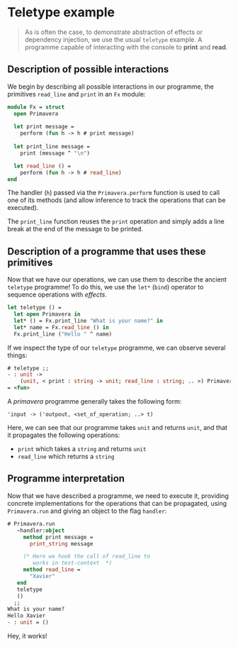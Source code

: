 # Teletype example

> As is often the case, to demonstrate abstraction of effects or
> dependency injection, we use the usual `teletype` example. A
> programme capable of interacting with the console to **print** and
> **read**.

## Description of possible interactions

We begin by describing all possible interactions in our programme, the
primitives `read_line` and `print` in an `Fx` module:

```ocaml
module Fx = struct
  open Primavera
  
  let print message = 
    perform (fun h -> h # print message)
  
  let print_line message = 
    print (message ^ "\n")

  let read_line () =
    perform (fun h -> h # read_line)
end
```

The handler (`h`) passed via the `Primavera.perform` function is used
to call one of its methods (and allow inference to track the
operations that can be executed).

The `print_line` function reuses the `print` operation and simply adds
a line break at the end of the message to be printed.

## Description of a programme that uses these primitives

Now that we have our operations, we can use them to describe the
ancient `teletype` programme! To do this, we use the `let*` (`bind`)
operator to sequence operations with _effects_.

```ocaml
let teletype () = 
  let open Primavera in
  let* () = Fx.print_line "What is your name?" in
  let* name = Fx.read_line () in 
  Fx.print_line ("Hello " ^ name)
```

If we inspect the type of our `teletype` programme, we can observe
several things:

```ocaml
# teletype ;;
- : unit ->
    (unit, < print : string -> unit; read_line : string; .. >) Primavera.t
= <fun>
```

A _primavera_ programme generally takes the following form:

```
'input -> ('outpout, <set_of_operation; ..> t)
```

Here, we can see that our programme takes `unit` and returns `unit`,
and that it propagates the following operations:

- `print` which takes a `string` and returns `unit`
- `read_line` which returns a `string`

## Programme interpretation

Now that we have described a programme, we need to execute it,
providing concrete implementations for the operations that can be
propagated, using `Primavera.run` and giving an object to the flag
`handler`:

```ocaml
# Primavera.run
   ~handler:object 
     method print message = 
       print_string message

     (* Here we hook the call of read_line to 
        works in test-context  *)
     method read_line = 
       "Xavier"
   end
   teletype
   ()
  ;;
What is your name?
Hello Xavier
- : unit = ()
```

Hey, it works!
